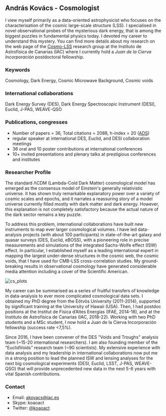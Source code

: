 ## András Kovács - Cosmologist

I view myself primarily as a data-oriented astrophysicist who focuses on the characterisation of the cosmic large-scale structure (LSS). I specialised in novel observational probes of the mysterious dark energy, that is among the biggest puzzles in fundamental physics today. I devoted my career to understand this mystery. You can find more details about my research on the web page of the [Cosmo-LSS](http://research.iac.es/proyecto/cosmolss/pages/en/about-contact.php) research group at the Instituto de Astrofísica de Canarias (IAC) where I currently hold a _Juan de la Cierva Incorporación_ postdoctoral fellowship.

### Keywords

Cosmology, Dark Energy, Cosmic Microwave Background, Cosmic voids

### International collaborations

Dark Energy Survey (DES), Dark Energy Spectroscopic Instrument (DESI), Euclid, J-PAS, WEAVE-QSO

### Publications, congresses
- Number of papers = 36,  Total citations = 2088,  h-index = 20 ([ADS](https://ui.adsabs.harvard.edu/public-libraries/Kalh3TzVTsyj5YNmtTE4oQ))
- regular speaker at international DES, Euclid, and DESI collaboration meetings
- 36 oral and 10 poster contributions at international conferences
- 10+ invited presentations and plenary talks at prestigious conferences and institutes

### Researcher Profile

The standard ΛCDM (Lambda-Cold Dark Matter) cosmological model has emerged as the consensus model of Einstein's generally relativistic universe. It has shown truly remarkable explanatory power over a variety of cosmic scales and epochs, and it narrates a reassuring story of a model universe currently filled mostly with dark matter and dark energy. However, this explanation is not completely satisfactory because the actual nature of the dark sector remains a key puzzle.

To address this problem, international collaborations have built new instruments to map ever larger cosmological volumes. I have led data-analysis projects (with about 100 participants) in state-of-the-art galaxy and quasar surveys (DES, Euclid, eBOSS), with a pioneering role in precise measurements and simulations of the integrated Sachs-Wolfe effect (ISW) effect. In particular, I established myself as a leading international expert in mapping the largest under-dense structures in the cosmic web, the cosmic voids, that I have used for CMB-LSS cross-correlation studies. My ground-breaking results in observational cosmology have generated considerable media attention including a cover of the Scientific American.

![cs_plots](https://user-images.githubusercontent.com/11870801/152977489-838a68ab-cdfa-4549-af39-0e2cac900c8f.png)

My career can be summarised as a series of fruitful transfers of knowledge in data-analysis to ever more complicated cosmological data sets. I obtained my PhD degree from the Eötvös University (2011-2014), supported by significant training at the University of Hawaii (USA). Then, I had postdoc positions at the Institut de Física d’Altes Energías (IFAE, 2014-18), and at the Instituto de Astrofísica de Canarias (IAC, 2018-22). Working with two PhD students and a MSc student, I now hold a Juan de la Cierva Incorporación fellowship (success rate <7,5%).

Since 2016, I have been convener of the DES "Voids and Troughs" analysis team (~15-20 international researchers). I am also founding member of the “EuclidVoids” research team (~90 scientists). My extensive experience with data analysis and my leadership in international collaborations now put me in a strong position to lead the planned ISW and lensing analyses for the next big cosmological experiments (DESI, Euclid, LSST, J-PAS, WEAVE-QSO) that will provide unprecedented new data in the next 5-6 years with vital Spanish contributions.

### Contact
 - Email: akovacs@iac.es
 - Skype: koaoact
 - Twitter: [@koaoact](https://twitter.com/koaoact)
